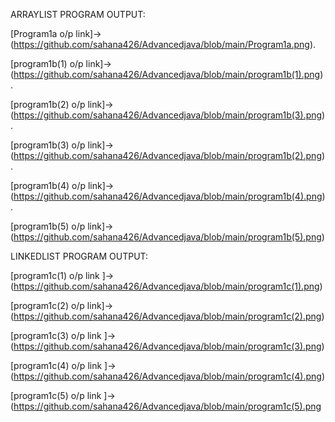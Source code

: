 ARRAYLIST PROGRAM OUTPUT:

[Program1a o/p link]->(https://github.com/sahana426/Advancedjava/blob/main/Program1a.png).

[program1b(1) o/p link]->(https://github.com/sahana426/Advancedjava/blob/main/program1b(1).png).

[program1b(2) o/p link]->(https://github.com/sahana426/Advancedjava/blob/main/program1b(3).png).

[program1b(3) o/p link]->(https://github.com/sahana426/Advancedjava/blob/main/program1b(2).png).

[program1b(4) o/p link]->(https://github.com/sahana426/Advancedjava/blob/main/program1b(4).png).

[program1b(5) o/p link]->(https://github.com/sahana426/Advancedjava/blob/main/program1b(5).png)

LINKEDLIST PROGRAM OUTPUT:

[program1c(1) o/p link ]->(https://github.com/sahana426/Advancedjava/blob/main/program1c(1).png)

[program1c(2) o/p link]->(https://github.com/sahana426/Advancedjava/blob/main/program1c(2).png)

[program1c(3) o/p link ]->(https://github.com/sahana426/Advancedjava/blob/main/program1c(3).png)

[program1c(4) o/p link ]->(https://github.com/sahana426/Advancedjava/blob/main/program1c(4).png)

[program1c(5) o/p link ]->(https://github.com/sahana426/Advancedjava/blob/main/program1c(5).png


